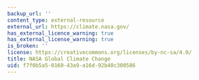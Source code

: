 ```yaml
---
backup_url: ''
content_type: external-resource
external_url: https://climate.nasa.gov/
has_external_licence_warning: true
has_external_license_warning: true
is_broken: ''
license: https://creativecommons.org/licenses/by-nc-sa/4.0/
title: NASA Global Climate Change
uid: f7f0b5a5-0160-43a9-a16d-92b40c300586
---
```

